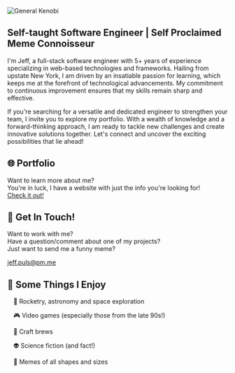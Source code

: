 <p align="center">

![General Kenobi](https://media.giphy.com/media/3ornk57KwDXf81rjWM/giphy.gif)

</p>


## Self-taught Software Engineer   |   Self Proclaimed Meme Connoisseur

I'm Jeff, a full-stack software engineer with 5+ years of experience specializing in web-based technologies and frameworks. Hailing from upstate New York, I am driven by an insatiable passion for learning, which keeps me at the forefront of technological advancements. My commitment to continuous improvement ensures that my skills remain sharp and effective.

If you're searching for a versatile and dedicated engineer to strengthen your team, I invite you to explore my portfolio. With a wealth of knowledge and a forward-thinking approach, I am ready to tackle new challenges and create innovative solutions together. Let's connect and uncover the exciting possibilities that lie ahead!

## 🌐 Portfolio
Want to learn more about me?  
You're in luck, I have a website with just the info you're looking for!  
[Check it out!](https://jpuls.dev)

## 📧 Get In Touch!
Want to work with me?  
Have a question/comment about one of my projects?  
Just want to send me a funny meme?  

jeff.puls@pm.me

## 💩 Some Things I Enjoy

<span> </span>🚀 Rocketry, astronomy and space exploration

<span> </span>🎮 Video games (especially those from the late 90s!)

<span> </span>🍺 Craft brews

<span> </span>👽 Science fiction (and fact!)

<span> </span>🐸 Memes of all shapes and sizes
